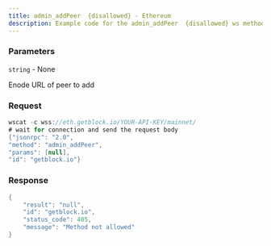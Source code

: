 ```yaml
---
title: admin_addPeer  {disallowed} - Ethereum
description: Example code for the admin_addPeer  {disallowed} ws method. Сomplete guide on how to use admin_addPeer  {disallowed} ws in GetBlock.io Web3 documentation.
---
```


### Parameters


`string` - None

Enode URL of peer to add

### Request

``` java
wscat -c wss://eth.getblock.io/YOUR-API-KEY/mainnet/ 
# wait for connection and send the request body 
{"jsonrpc": "2.0",
"method": "admin_addPeer",
"params": [null],
"id": "getblock.io"}
```

###  Response

``` java
{
    "result": "null",
    "id": "getblock.io",
    "status_code": 405,
    "message": "Method not allowed"
}
```

